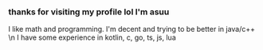 ### thanks for visiting my profile lol I'm asuu

I like math and programming. I'm decent and trying to be better in java/c++ \n
I have some experience in kotlin, c, go, ts, js, lua

